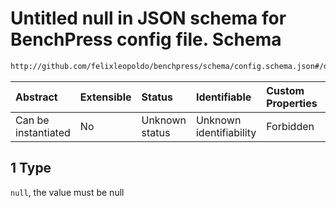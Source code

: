 # Untitled null in JSON schema for BenchPress config file. Schema

```txt
http://github.com/felixleopoldo/benchpress/schema/config.schema.json#/definitions/flexnatnumnull/anyOf/1
```



| Abstract            | Extensible | Status         | Identifiable            | Custom Properties | Additional Properties | Access Restrictions | Defined In                                                                    |
| :------------------ | :--------- | :------------- | :---------------------- | :---------------- | :-------------------- | :------------------ | :---------------------------------------------------------------------------- |
| Can be instantiated | No         | Unknown status | Unknown identifiability | Forbidden         | Allowed               | none                | [config.schema.json*](../../../out/config.schema.json "open original schema") |

## 1 Type

`null`, the value must be null

